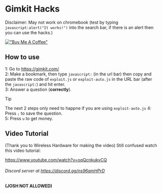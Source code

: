 # Gimkit Hacks

Disclaimer: May not work on chromebook (test by typing `javascript:alert("It works!")` into the search bar, if there is an alert then you can use the hacks.) 

[!["Buy Me A Coffee"](https://www.buymeacoffee.com/assets/img/custom_images/yellow_img.png)](https://www.buymeacoffee.com/nonnin)



## How to use

1: Go to https://gimkit.com/<br>
2: Make a bookmark, then type `javascript:` (in the url bar) then copy and paste the raw code of `exploit.js` or `exploit-auto.js` in the URL bar (after the `javascript:`) and hit enter.<br>
3: Answer a question (**correctly**).<br>
> [!TIP]
> The next 2 steps only need to happne if you are using `exploit-auto.js`
4: Press `;` to save the question. <br>
5: Press `u` to get money. <br>

## Video Tutorial

(Thank you to Wireless Hardware for making the video)
Still confused watch this video tutorial:

https://www.youtube.com/watch?v=oqQcnkukvCQ


###### Discord server at https://discord.gg/ns96amHPrD

**(JOSH NOT ALLOWED)**
